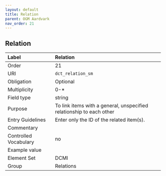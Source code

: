 ```yaml
---
layout: default
title: Relation
parent: OGM Aardvark
nav_order: 21
---
```


## Relation

| Label                 | Relation                                                             |
|:----------------------|:---------------------------------------------------------------------|
| Order           | 21                                                                   |
| URI                   | `dct_relation_sm`                                                    |
| Obligation            | Optional                                                             |
| Multiplicity          | 0-*                                                                  |
| Field type            | string                                                               |
| Purpose               | To link items with a general, unspecified relationship to each other |
| Entry Guidelines      | Enter only the ID of the related item(s).                            |
| Commentary            |                                                                      |
| Controlled Vocabulary | no                                                                   |
| Example value         |                                                                      |
| Element Set           | DCMI                                                                 |
| Group                 | Relations                                                            |
